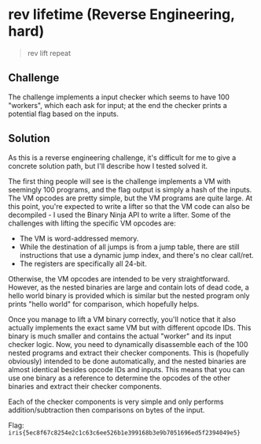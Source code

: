 # rev lifetime (Reverse Engineering, hard)

> rev
> lift
> repeat

## Challenge
The challenge implements a input checker which seems to have 100 "workers", which each ask for input; at the end the checker prints a potential flag based on the inputs.

## Solution
As this is a reverse engineering challenge, it's difficult for me to give a concrete solution path, but I'll describe how I tested solved it.

The first thing people will see is the challenge implements a VM with seemingly 100 programs, and the flag output is simply a hash of the inputs. The VM opcodes are pretty simple, but the VM programs are quite large. At this point, you're expected to write a lifter so that the VM code can also be decompiled - I used the Binary Ninja API to write a lifter. Some of the challenges with lifting the specific VM opcodes are:
- The VM is word-addressed memory.
- While the destination of all jumps is from a jump table, there are still instructions that use a dynamic jump index, and there's no clear call/ret.
- The registers are specifically all 24-bit.

Otherwise, the VM opcodes are intended to be very straightforward. However, as the nested binaries are large and contain lots of dead code, a hello world binary is provided which is similar but the nested program only prints "hello world" for comparison, which hopefully helps.

Once you manage to lift a VM binary correctly, you'll notice that it also actually implements the exact same VM but with different opcode IDs. This binary is much smaller and contains the actual "worker" and its input checker logic. Now, you need to dynamically disassemble each of the 100 nested programs and extract their checker components. This is (hopefully obviously) intended to be done automatically, and the nested binaries are almost identical besides opcode IDs and inputs. This means that you can use one binary as a reference to determine the opcodes of the other binaries and extract their checker components.

Each of the checker components is very simple and only performs addition/subtraction then comparisons on bytes of the input.

Flag: `iris{5ec8f67c8254e2c1c63c6ee526b1e399168b3e9b7051696ed5f2394049e5}`
